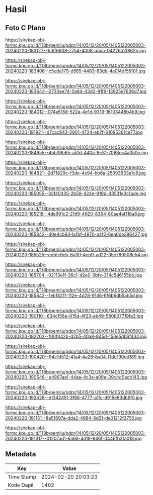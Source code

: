 # Hasil

## Foto C Plano

https://sirekap-obj-formc.kpu.go.id/118b/pemilu/pdpr/14/05/12/20/05/1405122005003-20240220-183127--1c6f6608-7754-4008-a5da-04226a13862e.jpg

https://sirekap-obj-formc.kpu.go.id/118b/pemilu/pdpr/14/05/12/20/05/1405122005003-20240220-183406--c5dde179-d565-4483-83db-4a0f4df55f01.jpg

https://sirekap-obj-formc.kpu.go.id/118b/pemilu/pdpr/14/05/12/20/05/1405122005003-20240220-183644--2730ee74-0a84-43d3-81f9-13925e7636d7.jpg

https://sirekap-obj-formc.kpu.go.id/118b/pemilu/pdpr/14/05/12/20/05/1405122005003-20240220-184012--074a5158-522a-4e1d-9319-16103448b4b9.jpg

https://sirekap-obj-formc.kpu.go.id/118b/pemilu/pdpr/14/05/12/20/05/1405122005003-20240220-191921--d7cac843-2901-4724-ab7f-61095361ce77.jpg

https://sirekap-obj-formc.kpu.go.id/118b/pemilu/pdpr/14/05/12/20/05/1405122005003-20240220-184655--45b39b65-ab1d-440a-8e31-7088ec4a350e.jpg

https://sirekap-obj-formc.kpu.go.id/118b/pemilu/pdpr/14/05/12/20/05/1405122005003-20240220-184821--2d71829c-f3de-4e94-bb6a-25093633a1c8.jpg

https://sirekap-obj-formc.kpu.go.id/118b/pemilu/pdpr/14/05/12/20/05/1405122005003-20240220-185055--32f40435-2b59-424e-919d-43531e3c1ade.jpg

https://sirekap-obj-formc.kpu.go.id/118b/pemilu/pdpr/14/05/12/20/05/1405122005003-20240220-185218--4de991c2-21d9-4920-8364-80ae4af118a8.jpg

https://sirekap-obj-formc.kpu.go.id/118b/pemilu/pdpr/14/05/12/20/05/1405122005003-20240220-185342--d0e4cb93-b2bf-4970-a4f2-6ea0da286427.jpg

https://sirekap-obj-formc.kpu.go.id/118b/pemilu/pdpr/14/05/12/20/05/1405122005003-20240220-185525--ed5fc6eb-6a30-4eb9-ad22-35e760508e54.jpg

https://sirekap-obj-formc.kpu.go.id/118b/pemilu/pdpr/14/05/12/20/05/1405122005003-20240220-185704--02113e1f-36c1-42e0-9bfe-314c5d6155bb.jpg

https://sirekap-obj-formc.kpu.go.id/118b/pemilu/pdpr/14/05/12/20/05/1405122005003-20240220-185842--1eb1821f-112e-4d28-91d6-6f6b6db5ab5d.jpg

https://sirekap-obj-formc.kpu.go.id/118b/pemilu/pdpr/14/05/12/20/05/1405122005003-20240220-190110--634c156e-015d-4f23-ab49-550b07719fa3.jpg

https://sirekap-obj-formc.kpu.go.id/118b/pemilu/pdpr/14/05/12/20/05/1405122005003-20240220-192202--f00f042b-d2b5-40a8-845d-153e5db6f434.jpg

https://sirekap-obj-formc.kpu.go.id/118b/pemilu/pdpr/14/05/12/20/05/1405122005003-20240220-190420--94c1d512-41a4-4a26-8a04-f1dd190dd189.jpg

https://sirekap-obj-formc.kpu.go.id/118b/pemilu/pdpr/14/05/12/20/05/1405122005003-20240220-190546--e4867aa1-44aa-4c3a-a09e-39c4d0acb143.jpg

https://sirekap-obj-formc.kpu.go.id/118b/pemilu/pdpr/14/05/12/20/05/1405122005003-20240220-192428--e134245f-3f66-4777-a1fc-d915e83db9f0.jpg

https://sirekap-obj-formc.kpu.go.id/118b/pemilu/pdpr/14/05/12/20/05/1405122005003-20240220-191151--8a51897a-dda2-4984-8d31-de01212f2755.jpg

https://sirekap-obj-formc.kpu.go.id/118b/pemilu/pdpr/14/05/12/20/05/1405122005003-20240220-191317--01207ad1-6a66-4d19-946f-0446fb3fa018.jpg


## Metadata

| Key        | Value               |
| ---------- | ------------------- |
| Time Stamp | 2024-02-20 20:03:23 |
| Kode Dapil | 1402                |



